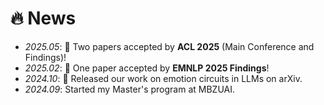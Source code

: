 <span class='anchor' id='news'></span>

# 🔥 News

- *2025.05*: 🎉 Two papers accepted by **ACL 2025** (Main Conference and Findings)!
- *2025.02*: 🎉 One paper accepted by **EMNLP 2025 Findings**!
- *2024.10*: 🚀 Released our work on emotion circuits in LLMs on arXiv.
- *2024.09*: Started my Master's program at MBZUAI.

